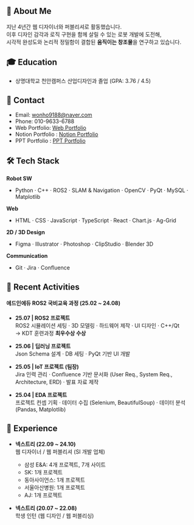 ## 👋 About Me
지난 4년간 웹 디자이너와 퍼블리셔로 활동했습니다.  
이후 디자인 감각과 로직 구현을 함께 살릴 수 있는 로봇 개발에 도전해,  
시각적 완성도와 논리적 정밀함이 결합된 **움직이는 창조물**을 연구하고 있습니다.


## 🎓 Education
- 상명대학교 천안캠퍼스 산업디자인과 졸업 (GPA: 3.76 / 4.5)

## 🔗 Contact
- Email: wonho9188@naver.com
- Phone: 010-9633-6788
- Web Portfolio: [Web Portfolio](https://wonho9188.github.io/portfolio)
- Notion Portfolio : [Notion Portfolio](https://www.notion.so/WONHO-Wanna-Be-229483ba22f88015b391db22d64e5b02)
- PPT Portfolio : [PPT Portfolio](https://docs.google.com/presentation/d/1E4aBUJIHhEJzeG0_lcu_MrUWmdghdf44whofGV5CPAk/edit?slide=id.p#slide=id.p)


## 🛠️ Tech Stack
**Robot SW**  
- Python · C++ · ROS2 · SLAM & Navigation · OpenCV · PyQt · MySQL · Matplotlib  

**Web**  
- HTML · CSS · JavaScript · TypeScript · React · Chart.js · Ag-Grid  

**2D / 3D Design**   
- Figma · Illustrator · Photoshop · ClipStudio · Blender 3D  

**Communication**  
- Git · Jira · Confluence


## 📌 Recent Activities
#### 에드인에듀 ROS2 국비교육 과정 (25.02 ~ 24.08)
- **25.07 | ROS2 프로젝트**  
  ROS2 시뮬레이션 세팅 · 3D 모델링 · 하드웨어 제작 · UI 디자인 · C++/Qt  
  → KDT 훈련과정 **최우수상 수상**

- **25.06 | 딥러닝 프로젝트**  
  Json Schema 설계 · DB 세팅 · PyQt 기반 UI 개발

- **25.05 | IoT 프로젝트 (팀장)**  
  Jira 인력 관리 · Confluence 기반 문서화 (User Req., System Req., Architecture, ERD) · 발표 자료 제작

- **25.04 | EDA 프로젝트**  
  프로젝트 컨셉 기획 · 데이터 수집 (Selenium, BeautifulSoup) · 데이터 분석 (Pandas, Matplotlib)


## 💼 Experience
- **넥스트리 (22.09 ~ 24.10)**  
  웹 디자이너 / 웹 퍼블리셔 (SI 개발 업체)  
  - 삼성 E&A: 4개 프로젝트, 7개 사이트  
  - SK: 1개 프로젝트  
  - 동아사이언스: 1개 프로젝트  
  - 서울아산병원: 1개 프로젝트  
  - AJ: 1개 프로젝트  

- **넥스트리 (20.07 ~ 22.08)**  
  학생 인턴 (웹 디자인 / 웹 퍼블리싱)



  
